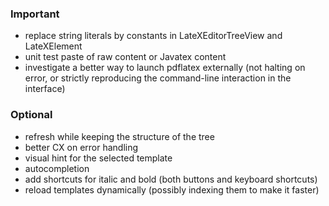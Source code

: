 ### Important

- replace string literals by constants in LateXEditorTreeView and LateXElement
- unit test paste of raw content or Javatex content
- investigate a better way to launch pdflatex externally (not halting on error, or strictly reproducing the command-line interaction in the interface)

### Optional

- refresh while keeping the structure of the tree
- better CX on error handling
- visual hint for the selected template
- autocompletion
- add shortcuts for italic and bold (both buttons and keyboard shortcuts)
- reload templates dynamically (possibly indexing them to make it faster)
